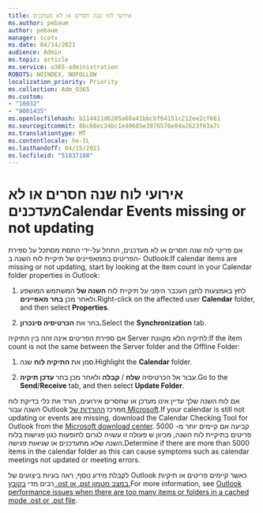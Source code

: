 ```yaml
---
title: אירועי לוח שנה חסרים או לא מעדכנים
ms.author: pebaum
author: pebaum
manager: scotv
ms.date: 04/14/2021
audience: Admin
ms.topic: article
ms.service: o365-administration
ROBOTS: NOINDEX, NOFOLLOW
localization_priority: Priority
ms.collection: Adm_O365
ms.custom:
- "10932"
- "9001435"
ms.openlocfilehash: b114411d6285a68a41bbcbf64151c212ee2cf661
ms.sourcegitcommit: 8bc60ec34bc1e40685e3976576e04a2623f63a7c
ms.translationtype: MT
ms.contentlocale: he-IL
ms.lasthandoff: 04/15/2021
ms.locfileid: "51837188"
---
```

# <a name="calendar-events-missing-or-not-updating"></a><span data-ttu-id="2d68f-102">אירועי לוח שנה חסרים או לא מעדכנים</span><span class="sxs-lookup"><span data-stu-id="2d68f-102">Calendar Events missing or not updating</span></span>

<span data-ttu-id="2d68f-103">אם פריטי לוח שנה חסרים או לא מעדכנים, התחל על-ידי התסת מסתכל על ספירת הפריטים בממאפיינים של תיקיית לוח השנה ב- Outlook:</span><span class="sxs-lookup"><span data-stu-id="2d68f-103">If calendar items are missing or not updating, start by looking at the item count in your Calendar folder properties in Outlook:</span></span> 

1. <span data-ttu-id="2d68f-104">לחץ באמצעות לחצן העכבר הימני על תיקיית לוח **השנה של** המשתמש המושפע ולאחר מכן **בחר מאפיינים**.</span><span class="sxs-lookup"><span data-stu-id="2d68f-104">Right-click on the affected user **Calendar** folder, and then select **Properties**.</span></span>

1. <span data-ttu-id="2d68f-105">בחר את **הכרטיסיה סינכרון.**</span><span class="sxs-lookup"><span data-stu-id="2d68f-105">Select the **Synchronization** tab.</span></span>

<span data-ttu-id="2d68f-106">אם ספירת הפריטים אינה זהה בין התיקיה Server לתיקיה הלא מקוונת:</span><span class="sxs-lookup"><span data-stu-id="2d68f-106">If the item count is not the same between the Server folder and the Offline Folder:</span></span>

1.  <span data-ttu-id="2d68f-107">סמן את **התיקיה לוח** שנה.</span><span class="sxs-lookup"><span data-stu-id="2d68f-107">Highlight the **Calendar** folder.</span></span>

1.  <span data-ttu-id="2d68f-108">עבור אל הכרטיסיה **שלח** / **קבלה** ולאחר מכן בחר **עדכן תיקיה**.</span><span class="sxs-lookup"><span data-stu-id="2d68f-108">Go to the **Send**/**Receive** tab, and then select **Update Folder**.</span></span>

<span data-ttu-id="2d68f-109">אם לוח השנה שלך עדיין אינו מעדכן או שחסרים אירועים, הורד את כלי בדיקת לוח השנה עבור Outlook ממרכז [ההורדות של Microsoft](https://www.microsoft.com/download/details.aspx?id=28786).</span><span class="sxs-lookup"><span data-stu-id="2d68f-109">If your calendar is still not updating or events are missing, download the Calendar Checking Tool for Outlook from the [Microsoft download center](https://www.microsoft.com/download/details.aspx?id=28786).</span></span> <span data-ttu-id="2d68f-110">קביעה אם קיימים יותר מ- 5000 פריטים בתיקיית לוח השנה, מכיוון ש פעולה זו עשויה לגרום לתופעות כגון פגישות בלוח השנה שלא מתעדכנים או שגיאות פגישה.</span><span class="sxs-lookup"><span data-stu-id="2d68f-110">Determine if there are more than 5000 items in the calendar folder as this can cause symptoms such as calendar meetings not updated or meeting errors.</span></span> 

<span data-ttu-id="2d68f-111">לקבלת מידע נוסף, ראה בעיות ביצועים של Outlook כאשר קיימים פריטים או תיקיות רבים מדי [בקובץ .ost או .pst במצב מטמון.](https://docs.microsoft.com/outlook/troubleshoot/performance/performance-issues-if-too-many-items-or-folders)</span><span class="sxs-lookup"><span data-stu-id="2d68f-111">For more information, see [Outlook performance issues when there are too many items or folders in a cached mode .ost or .pst file](https://docs.microsoft.com/outlook/troubleshoot/performance/performance-issues-if-too-many-items-or-folders).</span></span>